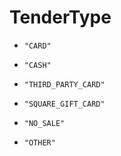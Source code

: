 
# TenderType


* `"CARD"`

* `"CASH"`

* `"THIRD_PARTY_CARD"`

* `"SQUARE_GIFT_CARD"`

* `"NO_SALE"`

* `"OTHER"`



